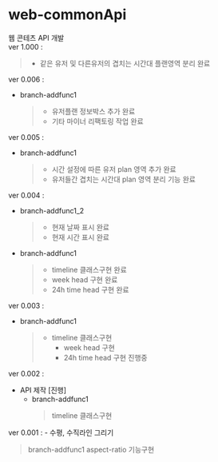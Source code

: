 # web-commonApi

웹 콘테츠 API 개발 <br/>
ver 1.000 :
  > - 같은 유저 및 다른유저의 겹치는 시간대 플랜영역 분리 완료<br/>
     
ver 0.006 :

- branch-addfunc1
  > - 유저플랜 정보박스 추가 완료<br/>
  > - 기타 마이너 리팩토링 작업 완료<br/>

ver 0.005 :

- branch-addfunc1
  > - 시간 설정에 따른 유저 plan 영역 추가 완료<br/>
  > - 유저들간 겹치는 시간대 plan 영역 분리 기능 완료<br/>

ver 0.004 :

- branch-addfunc1_2
  > - 현재 날짜 표시 완료<br/>
  > - 현재 시간 표시 완료<br/>
- branch-addfunc1
  > - timeline 클래스구현 완료<br/>
  > - week head 구현 완료<br/>
  > - 24h time head 구현 완료<br/>

ver 0.003 :

- branch-addfunc1
  > - timeline 클래스구현<br/>
  >   - week head 구현<br/>
  >   - 24h time head 구현 진행중<br/>

ver 0.002 :

- API 제작 [진행]
  - branch-addfunc1
    > timeline 클래스구현

ver 0.001 : - 수평, 수직라인 그리기

> branch-addfunc1
> aspect-ratio 기능구현
